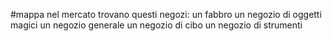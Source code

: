 #mappa 
nel mercato trovano questi negozi:
un fabbro
un negozio di oggetti magici
un negozio generale
un negozio di cibo
un negozio di strumenti
